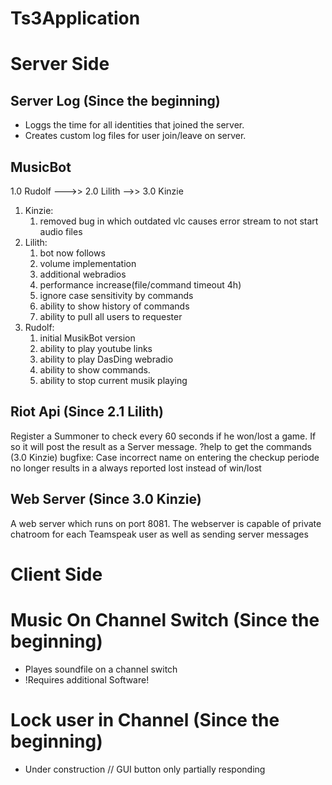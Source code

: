 # Ts3Application


# Server Side

## Server Log (Since the beginning)
- Loggs the time for all identities that joined the server. 
- Creates custom log files for user join/leave on server.

## MusicBot
1.0 Rudolf --->> 2.0 Lilith -->> 3.0 Kinzie 

1. Kinzie:
    1. removed bug in which outdated vlc causes error stream to not start audio files
1. Lilith:
    1. bot now follows
    1. volume implementation
    1. additional webradios
    1. performance increase(file/command timeout 4h)
    1. ignore case sensitivity by commands
    1. ability to show history of commands
    1. ability to pull all users to requester
1. Rudolf:
   1. initial MusikBot version
   1. ability to play youtube links
   1. ability to play DasDing webradio 
   1. ability to show commands. 
   1. ability to stop current musik playing

## Riot Api (Since 2.1 Lilith)
Register a Summoner to check every 60 seconds if he won/lost a game. If so it will post the result as a Server message.
?help to get the commands
(3.0 Kinzie) bugfixe: Case incorrect name on entering the checkup periode no longer results in a always reported lost instead of win/lost

## Web Server (Since 3.0 Kinzie)
A web server which runs on port 8081. The webserver is capable of private chatroom for each Teamspeak user as well as sending server messages 

# Client Side

# Music On Channel Switch (Since the beginning)
- Playes soundfile on a channel switch 
- !Requires additional Software!

# Lock user in Channel (Since the beginning)
- Under construction // GUI button only partially responding
